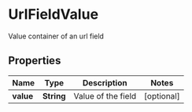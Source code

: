 

# UrlFieldValue

Value container of an url field

## Properties

| Name | Type | Description | Notes |
|------------ | ------------- | ------------- | -------------|
|**value** | **String** | Value of the field |  [optional] |



